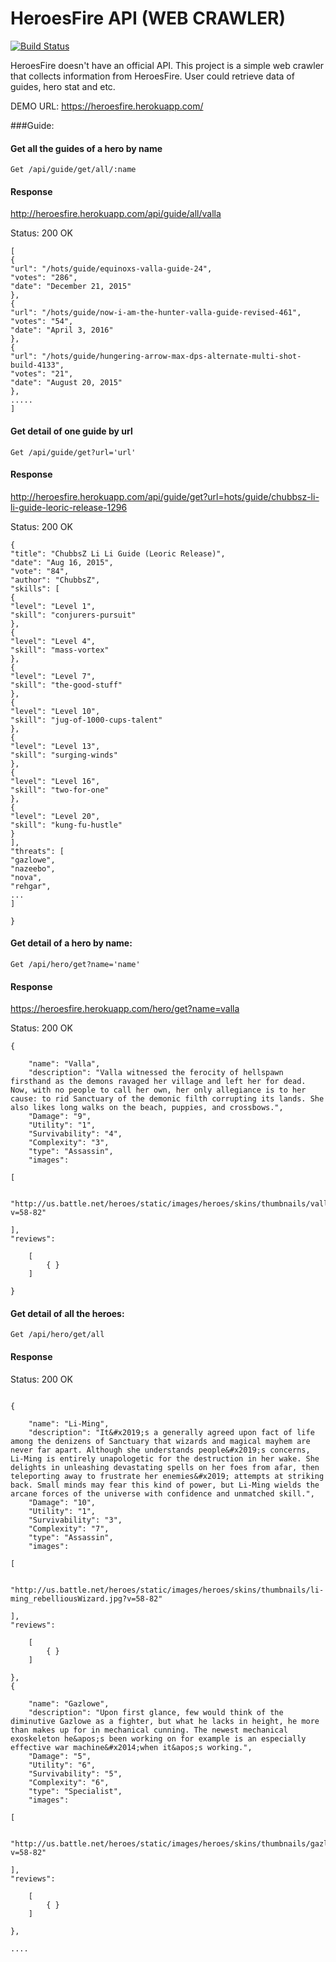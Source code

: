 # HeroesFire API (WEB CRAWLER)


[![Build Status](https://travis-ci.org/hnaoto/Heroes-API.svg?branch=master)](https://travis-ci.org/hnaoto/Heroes-API)

HeroesFire doesn't have an official API. This project is a simple web crawler that collects information from HeroesFire. User could retrieve data of guides, hero stat and etc. 

DEMO URL: https://heroesfire.herokuapp.com/

###Guide:


#### Get all the guides of a hero by name
```
Get /api/guide/get/all/:name
```

#### Response

http://heroesfire.herokuapp.com/api/guide/all/valla

Status: 200 OK


```
[
{
"url": "/hots/guide/equinoxs-valla-guide-24",
"votes": "286",
"date": "December 21, 2015"
},
{
"url": "/hots/guide/now-i-am-the-hunter-valla-guide-revised-461",
"votes": "54",
"date": "April 3, 2016"
},
{
"url": "/hots/guide/hungering-arrow-max-dps-alternate-multi-shot-build-4133",
"votes": "21",
"date": "August 20, 2015"
},
.....
]

```






#### Get detail of one guide by url


```
Get /api/guide/get?url='url'
```


#### Response


http://heroesfire.herokuapp.com/api/guide/get?url=hots/guide/chubbsz-li-li-guide-leoric-release-1296


Status: 200 OK

```
{
"title": "ChubbsZ Li Li Guide (Leoric Release)",
"date": "Aug 16, 2015",
"vote": "84",
"author": "ChubbsZ",
"skills": [
{
"level": "Level 1",
"skill": "conjurers-pursuit"
},
{
"level": "Level 4",
"skill": "mass-vortex"
},
{
"level": "Level 7",
"skill": "the-good-stuff"
},
{
"level": "Level 10",
"skill": "jug-of-1000-cups-talent"
},
{
"level": "Level 13",
"skill": "surging-winds"
},
{
"level": "Level 16",
"skill": "two-for-one"
},
{
"level": "Level 20",
"skill": "kung-fu-hustle"
}
],
"threats": [
"gazlowe",
"nazeebo",
"nova",
"rehgar",
...
]

}
```


#### Get detail of a hero by name: 


```
Get /api/hero/get?name='name'
```
#### Response


https://heroesfire.herokuapp.com/hero/get?name=valla

Status: 200 OK
```
{

    "name": "Valla",
    "description": "Valla witnessed the ferocity of hellspawn firsthand as the demons ravaged her village and left her for dead. Now, with no people to call her own, her only allegiance is to her cause: to rid Sanctuary of the demonic filth corrupting its lands. She also likes long walks on the beach, puppies, and crossbows.",
    "Damage": "9",
    "Utility": "1",
    "Survivability": "4",
    "Complexity": "3",
    "type": "Assassin",
    "images": 

[

    "http://us.battle.net/heroes/static/images/heroes/skins/thumbnails/valla_demonHunter.jpg?v=58-82"

],
"reviews": 

    [
        { }
    ]

}

```

#### Get detail of all the heroes: 


```
Get /api/hero/get/all
```

#### Response


Status: 200 OK

```

{

    "name": "Li-Ming",
    "description": "It&#x2019;s a generally agreed upon fact of life among the denizens of Sanctuary that wizards and magical mayhem are never far apart. Although she understands people&#x2019;s concerns, Li-Ming is entirely unapologetic for the destruction in her wake. She delights in unleashing devastating spells on her foes from afar, then teleporting away to frustrate her enemies&#x2019; attempts at striking back. Small minds may fear this kind of power, but Li-Ming wields the arcane forces of the universe with confidence and unmatched skill.",
    "Damage": "10",
    "Utility": "1",
    "Survivability": "3",
    "Complexity": "7",
    "type": "Assassin",
    "images": 

[

    "http://us.battle.net/heroes/static/images/heroes/skins/thumbnails/li-ming_rebelliousWizard.jpg?v=58-82"

],
"reviews": 

    [
        { }
    ]

},
{

    "name": "Gazlowe",
    "description": "Upon first glance, few would think of the diminutive Gazlowe as a fighter, but what he lacks in height, he more than makes up for in mechanical cunning. The newest mechanical exoskeleton he&apos;s been working on for example is an especially effective war machine&#x2014;when it&apos;s working.",
    "Damage": "5",
    "Utility": "6",
    "Survivability": "5",
    "Complexity": "6",
    "type": "Specialist",
    "images": 

[

    "http://us.battle.net/heroes/static/images/heroes/skins/thumbnails/gazlowe_bossOfRatchet.jpg?v=58-82"

],
"reviews": 

    [
        { }
    ]

},

....

```
